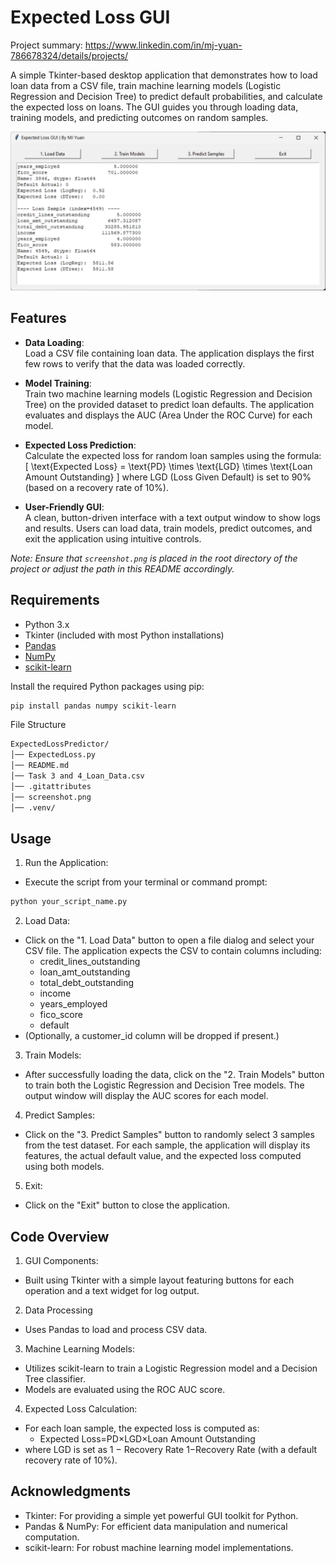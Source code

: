 # Expected Loss GUI

Project summary: https://www.linkedin.com/in/mj-yuan-786678324/details/projects/

A simple Tkinter-based desktop application that demonstrates how to load loan data from a CSV file, train machine learning models (Logistic Regression and Decision Tree) to predict default probabilities, and calculate the expected loss on loans. The GUI guides you through loading data, training models, and predicting outcomes on random samples.

![Expected Loss GUI Screenshot](screenshot.png)
## Features

- **Data Loading**:  
  Load a CSV file containing loan data. The application displays the first few rows to verify that the data was loaded correctly.
  
- **Model Training**:  
  Train two machine learning models (Logistic Regression and Decision Tree) on the provided dataset to predict loan defaults. The application evaluates and displays the AUC (Area Under the ROC Curve) for each model.
  
- **Expected Loss Prediction**:  
  Calculate the expected loss for random loan samples using the formula:
  \[
  \text{Expected Loss} = \text{PD} \times \text{LGD} \times \text{Loan Amount Outstanding}
  \]
  where LGD (Loss Given Default) is set to 90% (based on a recovery rate of 10%).
  
- **User-Friendly GUI**:  
  A clean, button-driven interface with a text output window to show logs and results. Users can load data, train models, predict outcomes, and exit the application using intuitive controls.

*Note: Ensure that `screenshot.png` is placed in the root directory of the project or adjust the path in this README accordingly.*

## Requirements

- Python 3.x
- Tkinter (included with most Python installations)
- [Pandas](https://pandas.pydata.org/)
- [NumPy](https://numpy.org/)
- [scikit-learn](https://scikit-learn.org/stable/)

Install the required Python packages using pip:

```bash
pip install pandas numpy scikit-learn
```

File Structure
```bash
ExpectedLossPredictor/
│── ExpectedLoss.py
│── README.md
│── Task 3 and 4_Loan_Data.csv
│── .gitattributes
│── screenshot.png
│── .venv/
```

## Usage

1. Run the Application:
- Execute the script from your terminal or command prompt:
```bash
python your_script_name.py
```
2. Load Data:
- Click on the "1. Load Data" button to open a file dialog and select your CSV file. The application expects the CSV to contain columns including:
  - credit_lines_outstanding
  - loan_amt_outstanding
  - total_debt_outstanding
  - income
  - years_employed
  - fico_score
  - default
- (Optionally, a customer_id column will be dropped if present.)

3. Train Models:
- After successfully loading the data, click on the "2. Train Models" button to train both the Logistic Regression and Decision Tree models. The output window will display the AUC scores for each model.

4. Predict Samples:
- Click on the "3. Predict Samples" button to randomly select 3 samples from the test dataset. For each sample, the application will display its features, the actual default value, and the expected loss computed using both models.

5. Exit:
- Click on the "Exit" button to close the application.

## Code Overview
1. GUI Components:
- Built using Tkinter with a simple layout featuring buttons for each operation and a text widget for log output.
2. Data Processing
- Uses Pandas to load and process CSV data.
3. Machine Learning Models:
- Utilizes scikit-learn to train a Logistic Regression model and a Decision Tree classifier.
- Models are evaluated using the ROC AUC score.
4. Expected Loss Calculation:
- For each loan sample, the expected loss is computed as:
  - Expected Loss=PD×LGD×Loan Amount Outstanding
- where LGD is set as 
1
−
Recovery Rate
1−Recovery Rate (with a default recovery rate of 10%).

## Acknowledgments
- Tkinter: For providing a simple yet powerful GUI toolkit for Python.
- Pandas & NumPy: For efficient data manipulation and numerical computation.
- scikit-learn: For robust machine learning model implementations.

